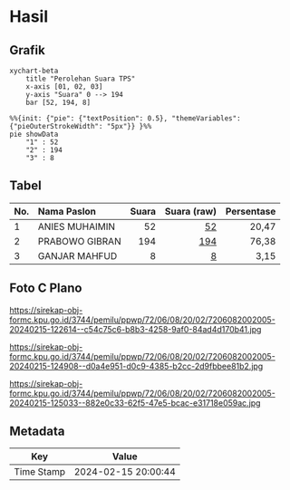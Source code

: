 # Hasil

## Grafik

```mermaid
xychart-beta
    title "Perolehan Suara TPS"
    x-axis [01, 02, 03]
    y-axis "Suara" 0 --> 194
    bar [52, 194, 8]
```

```mermaid
%%{init: {"pie": {"textPosition": 0.5}, "themeVariables": {"pieOuterStrokeWidth": "5px"}} }%%
pie showData
    "1" : 52
    "2" : 194
    "3" : 8
```

## Tabel

| No. | Nama Paslon    | Suara | Suara (raw) | Persentase |
|:--- |:-------------- | -----:| -----------:| ----------:|
| 1   | ANIES MUHAIMIN | 52    | [52][p-1]   | 20,47      |
| 2   | PRABOWO GIBRAN | 194   | [194][p-2]  | 76,38      |
| 3   | GANJAR MAHFUD  | 8     | [8][p-3]    | 3,15       |


[p-1]: https://github.com/gigit-pemilu/pemilu-2024-72-sulawesi-tengah/blob/main/pilpres/hitung-suara/sub/72-sulawesi-tengah/sub/06-morowali/sub/08-bungku-barat/sub/2002-wosu/sub/005-tps/sub/paslon-1.txt
[p-2]: https://github.com/gigit-pemilu/pemilu-2024-72-sulawesi-tengah/blob/main/pilpres/hitung-suara/sub/72-sulawesi-tengah/sub/06-morowali/sub/08-bungku-barat/sub/2002-wosu/sub/005-tps/sub/paslon-2.txt
[p-3]: https://github.com/gigit-pemilu/pemilu-2024-72-sulawesi-tengah/blob/main/pilpres/hitung-suara/sub/72-sulawesi-tengah/sub/06-morowali/sub/08-bungku-barat/sub/2002-wosu/sub/005-tps/sub/paslon-3.txt

## Foto C Plano

https://sirekap-obj-formc.kpu.go.id/3744/pemilu/ppwp/72/06/08/20/02/7206082002005-20240215-122614--c54c75c6-b8b3-4258-9af0-84ad4d170b41.jpg

https://sirekap-obj-formc.kpu.go.id/3744/pemilu/ppwp/72/06/08/20/02/7206082002005-20240215-124908--d0a4e951-d0c9-4385-b2cc-2d9fbbee81b2.jpg

https://sirekap-obj-formc.kpu.go.id/3744/pemilu/ppwp/72/06/08/20/02/7206082002005-20240215-125033--882e0c33-62f5-47e5-bcac-e31718e059ac.jpg


## Metadata

| Key        | Value               |
| ---------- | ------------------- |
| Time Stamp | 2024-02-15 20:00:44 |



